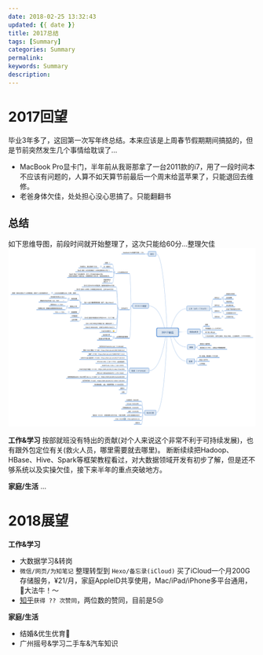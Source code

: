 ```yaml
---
date: 2018-02-25 13:32:43
updated: {{ date }}
title: 2017总结
tags: [Summary]
categories: Summary
permalink:
keywords: Summary
description:
---
```


# 2017回望
毕业3年多了，这回第一次写年终总结。本来应该是上周春节假期期间搞掂的，但是节前突然发生几个事情给耽误了...
- MacBook Pro显卡门，半年前从我哥那拿了一台2011款的i7，用了一段时间本不应该有问题的，人算不如天算节前最后一个周末给蓝苹果了，只能退回去维修。
- 老爸身体欠佳，处处担心没心思搞了。只能翻翻书

## 总结
如下思维导图，前段时间就开始整理了，这次只能给60分...整理欠佳
![done](/uploads/posts/summary/2017总结.png)


**工作&学习**
按部就班没有特出的贡献(对个人来说这个非常不利于可持续发展)，也有跟外包定位有关(救火人员，哪里需要就去哪里)。
断断续续把Hadoop、HBase、Hive、Spark等框架教程看过，对大数据领域开发有初步了解，但是还不够系统以及实操欠佳，接下来半年的重点突破地方。

**家庭/生活**
...

# 2018展望

**工作&学习**

- 大数据学习&转岗
- `微信/网页/为知笔记` 整理转型到 `Hexo/备忘录(iCloud)`
买了iCloud一个月200G存储服务，¥21/月，家庭AppleID共享使用，Mac/iPad/iPhone多平台通用，🍎大法牛！～
- [知乎](https://www.zhihu.com/people/liangzp)`获得 ?? 次赞同`，两位数的赞同，目前是5😢

**家庭/生活**

- 结婚&优生优育🐷
- 广州摇号&学习二手车&汽车知识
